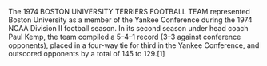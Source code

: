 The 1974 BOSTON UNIVERSITY TERRIERS FOOTBALL TEAM represented Boston University as a member of the Yankee Conference during the 1974 NCAA Division II football season. In its second season under head coach Paul Kemp, the team compiled a 5–4–1 record (3–3 against conference opponents), placed in a four-way tie for third in the Yankee Conference, and outscored opponents by a total of 145 to 129.[1]
